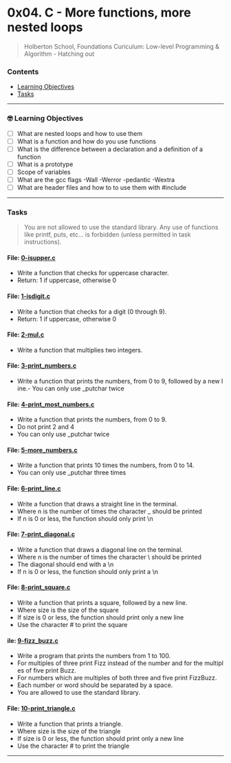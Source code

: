 # 0x04. C - More functions, more nested loops
> Holberton School, Foundations Curiculum: Low-level Programming & Algorithm - Hatching out

### Contents
- [Learning Objectives](https://github.com/michedomingo/holbertonschool-low_level_programming/tree/master/0x04-more_functions_nested_loops/#functions2)
- [Tasks](https://github.com/michedomingo/holbertonschool-low_level_programming/tree/master/0x04-more_functions_nested_loops/#tasks)
___
<a name="functions2"></a>

### 🤓 Learning Objectives
- [ ] What are nested loops and how to use them
- [ ] What is a function and how do you use functions
- [ ] What is the difference between a declaration and a definition of a function
- [ ] What is a prototype
- [ ] Scope of variables
- [ ] What are the gcc flags -Wall -Werror -pedantic -Wextra
- [ ] What are header files and how to to use them with #include
___
<a name="tasks"></a>
### Tasks
> You are not allowed to use the standard library. Any use of functions like printf, puts, etc… is forbidden (unless permitted in task instructions).

#### File: [0-isupper.c](https://github.com/michedomingo/holbertonschool-low_level_programming/blob/master/0x04-more_functions_nested_loops/0-isupper.c)
- Write a function that checks for uppercase character.
- Return: 1 if uppercase, otherwise 0

#### File: [1-isdigit.c](https://github.com/michedomingo/holbertonschool-low_level_programming/blob/master/0x04-more_functions_nested_loops/1-isdigit.c)
- Write a function that checks for a digit (0 through 9).
- Return: 1 if uppercase, otherwise 0

#### File: [2-mul.c](https://github.com/michedomingo/holbertonschool-low_level_programming/blob/master/0x04-more_functions_nested_loops/2-mul.c)
- Write a function that multiplies two integers.

#### File: [3-print_numbers.c](https://github.com/michedomingo/holbertonschool-low_level_programming/blob/master/0x04-more_functions_nested_loops/3-print_numbers.c)
- Write a function that prints the numbers, from 0 to 9, followed by a new line.- You can only use _putchar twice

#### File: [4-print_most_numbers.c](https://github.com/michedomingo/holbertonschool-low_level_programming/blob/master/0x04-more_functions_nested_loops/4-print_most_numbers.c])
- Write a function that prints the numbers, from 0 to 9.
- Do not print 2 and 4
- You can only use _putchar twice

#### File: [5-more_numbers.c](https://github.com/michedomingo/holbertonschool-low_level_programming/blob/master/0x04-more_functions_nested_loops/5-more_numbers.c)
- Write a function that prints 10 times the numbers, from 0 to 14.
- You can only use _putchar three times

#### File: [6-print_line.c](https://github.com/michedomingo/holbertonschool-low_level_programming/blob/master/0x04-more_functions_nested_loops/6-print_line.c)
- Write a function that draws a straight line in the terminal.
- Where n is the number of times the character _ should be printed
- If n is 0 or less, the function should only print \n

#### File: [7-print_diagonal.c](https://github.com/michedomingo/holbertonschool-low_level_programming/blob/master/0x04-more_functions_nested_loops/7-print_diagonal.c)
- Write a function that draws a diagonal line on the terminal.
- Where n is the number of times the character \ should be printed
- The diagonal should end with a \n
- If n is 0 or less, the function should only print a \n

#### File: [8-print_square.c](https://github.com/michedomingo/holbertonschool-low_level_programming/blob/master/0x04-more_functions_nested_loops/8-print_square.c)
- Write a function that prints a square, followed by a new line.
- Where size is the size of the square
- If size is 0 or less, the function should print only a new line
- Use the character # to print the square

#### ile: [9-fizz_buzz.c](https://github.com/michedomingo/holbertonschool-low_level_programming/blob/master/0x04-more_functions_nested_loops/9-fizz_buzz.c)
- Write a program that prints the numbers from 1 to 100.
- For multiples of three print Fizz instead of the number and for the multiples of five print Buzz.
- For numbers which are multiples of both three and five print FizzBuzz.
- Each number or word should be separated by a space.
- You are allowed to use the standard library.

#### File: [10-print_triangle.c](https://github.com/michedomingo/holbertonschool-low_level_programming/blob/master/0x04-more_functions_nested_loops/10-print_triangle.c)
- Write a function that prints a triangle.
- Where size is the size of the triangle
- If size is 0 or less, the function should print only a new line
- Use the character # to print the triangle
___
